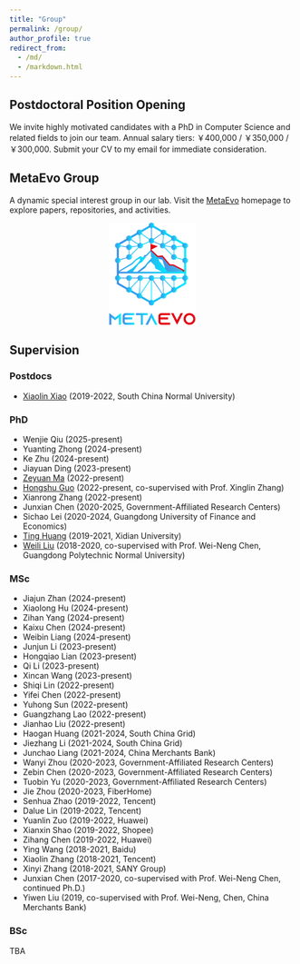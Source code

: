 ```yaml
---
title: "Group"
permalink: /group/
author_profile: true
redirect_from: 
  - /md/
  - /markdown.html
---
```


## Postdoctoral Position Opening
We invite highly motivated candidates with a PhD in Computer Science and related fields to join our team. Annual salary tiers: ￥400,000 / ￥350,000 / ￥300,000. Submit your CV to my email for immediate consideration.

## MetaEvo Group

A dynamic special interest group in our lab. Visit the [MetaEvo](https://metaevo.github.io/) homepage to explore papers, repositories, and activities.
<div style="text-align:center">
<img src="/images/MetaEvoLogo.png" width="30%">
</div>

## Supervision
###	Postdocs
-	[Xiaolin Xiao](https://scholar.google.com/citations?user=FZxn1fYAAAAJ&hl=zh-CN) (2019-2022, South China Normal University)


### PhD
- Wenjie Qiu (2025-present)	
- Yuanting Zhong (2024-present)
-	Ke Zhu (2024-present)
-	Jiayuan Ding (2023-present)
-	[Zeyuan Ma](https://scholar.google.com/citations?user=Jcy8wPgAAAAJ&hl=zh-CN) (2022-present)
-	[Hongshu Guo](https://scholar.google.com/citations?hl=zh-CN&user=98vGsIcAAAAJ) (2022-present, co-supervised with Prof. Xinglin Zhang)
-	Xianrong Zhang (2022-present)
-	Junxian Chen (2020-2025, Government-Affiliated Research Centers)
-	Sichao Lei (2020-2024, Guangdong University of Finance and Economics)
-	[Ting Huang](https://scholar.google.com/citations?user=6QPNGSYAAAAJ&hl=zh-CN) (2019-2021, Xidian University)
-	[Weili Liu](https://scholar.google.com/citations?user=Zc0TSGgAAAAJ&hl=zh-CN) (2018-2020, co-supervised with Prof. Wei-Neng Chen, Guangdong Polytechnic Normal University)


###	MSc
-	Jiajun Zhan (2024-present)
-	Xiaolong Hu (2024-present)
-	Zihan Yang (2024-present)
-	Kaixu Chen (2024-present)
-	Weibin Liang (2024-present)
-	Junjun Li (2023-present)
-	Hongqiao Lian (2023-present)
-	Qi Li (2023-present)
-	Xincan Wang (2023-present)
-	Shiqi Lin (2022-present)
-	Yifei Chen (2022-present)
-	Yuhong Sun (2022-present)
-	Guangzhang Lao (2022-present)
-	Jianhao Liu (2022-present)
-	Haogan Huang (2021-2024, South China Grid)
-	Jiezhang Li (2021-2024, South China Grid)
-	Junchao Liang (2021-2024, China Merchants Bank)
-	Wanyi Zhou (2020-2023, Government-Affiliated Research Centers)
-	Zebin Chen (2020-2023, Government-Affiliated Research Centers)
-	Tuobin Yu (2020-2023, Government-Affiliated Research Centers)
-	Jie Zhou (2020-2023, FiberHome)
-	Senhua Zhao (2019-2022, Tencent)
-	Dalue Lin (2019-2022, Tencent)
-	Yuanlin Zuo (2019-2022, Huawei)
-	Xianxin Shao (2019-2022, Shopee)
-	Zihang Chen (2019-2022, Huawei)
-	Ying Wang (2018-2021, Baidu)
-	Xiaolin Zhang (2018-2021, Tencent)
-	Xinyi Zhang (2018-2021, SANY Group)
-	Junxian Chen (2017-2020, co-supervised with Prof. Wei-Neng Chen, continued Ph.D.)
-	Yiwen Liu (2019, co-supervised with Prof. Wei-Neng, Chen, China Merchants Bank)

### BSc
TBA
